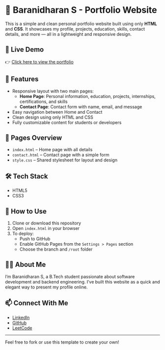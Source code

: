 # 💼 Baranidharan S - Portfolio Website

This is a simple and clean personal portfolio website built using only **HTML** and **CSS**. It showcases my profile, projects, education, skills, contact details, and more — all in a lightweight and responsive design.

## 🔗 Live Demo

👉 [Click here to view the portfolio](https://your-github-username.github.io/your-repo-name/)

## 📌 Features

- Responsive layout with two main pages:
  - **Home Page**: Personal information, education, projects, internships, certifications, and skills
  - **Contact Page**: Contact form with name, email, and message
- Easy navigation between Home and Contact
- Clean design using only HTML and CSS
- Fully customizable content for students or developers

## 📁 Pages Overview

- `index.html` – Home page with all details
- `contact.html` – Contact page with a simple form
- `style.css` – Shared stylesheet for layout and design

## 🛠️ Tech Stack

- HTML5
- CSS3

## 🚀 How to Use

1. Clone or download this repository
2. Open `index.html` in your browser
3. To deploy:
   - Push to GitHub
   - Enable GitHub Pages from the `Settings > Pages` section
   - Choose the branch and `/root` folder

## 🙋‍♂️ About Me

I’m Baranidharan S, a B.Tech student passionate about software development and backend engineering. I’ve built this website as a quick and elegant way to present my profile online.

## 📫 Connect With Me

- [LinkedIn](https://www.linkedin.com/in/baranidharan-s-9b7715250/)
- [GitHub](https://github.com/explore?locale=en-US)
- [LeetCode](https://leetcode.com/u/BaraniSai_/)

---

Feel free to fork or use this template to create your own!
